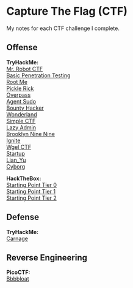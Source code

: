 # Capture The Flag (CTF)
My notes for each CTF challenge I complete.

## Offense

**TryHackMe:**<br>
[Mr. Robot CTF](./TryHackMe/Offense/MrRobotCTF/MrRobotCTF.md)<br>
[Basic Penetration Testing](./TryHackMe/Offense/BasicPenetrationTesting/BasicPenetrationTesting.md)<br>
[Root Me](./TryHackMe/Offense/RootMe/RootMe.md)<br>
[Pickle Rick](./TryHackMe/Offense/PickleRick/PickleRick.md)<br>
[Overpass](./TryHackMe/Offense/Overpass/Overpass.md)<br>
[Agent Sudo](./TryHackMe/Offense/AgentSudo/AgentSudo.md)<br>
[Bounty Hacker](./TryHackMe/Offense/BountyHacker/BountyHacker.md)<br>
[Wonderland](./TryHackMe/Offense/Wonderland/Wonderland.md)<br>
[Simple CTF](./TryHackMe/Offense/SimpleCTF/SimpleCTF.md)<br>
[Lazy Admin](./TryHackMe/Offense/LazyAdmin/LazyAdmin.md)<br>
[Brooklyn Nine Nine](./TryHackMe/Offense/LazyAdmin/LazyAdmin.md)<br>
[Ignite](./TryHackMe/Offense/Ignite/Ignite.md)<br>
[Wgel CTF](./TryHackMe/Offense/WgelCTF/WgelCTF.md)<br>
[Startup](./TryHackMe/Offense/Startup/Startup.md)<br>
[Lian_Yu](./TryHackMe/Offense/Lian_Yu/Lian_Yu.md)<br>
[Cyborg](./TryHackMe/Offense/Cyborg/Cyborg.md)<br>

**HackTheBox:**<br>
[Starting Point Tier 0](./HackTheBox/StartingPoint/Tier0/Tier0.md)<br>
[Starting Point Tier 1](./HackTheBox/StartingPoint/Tier1/Tier1.md)<br>
[Starting Point Tier 2](./HackTheBox/StartingPoint/Tier2/Tier2.md)<br>


## Defense

**TryHackMe:**<br>
[Carnage](./TryHackMe/Defense/Carnage/Carnage.md)<br>


## Reverse Engineering

**PicoCTF:**<br>
[Bbbbloat](./PicoCTF/ReverseEngineering/Bbbbloat/Bbbbloat.md)<br>
